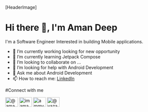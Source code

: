 [HeaderImage]
# Hi there 👋, I'm Aman Deep

I'm a Software Engineer Interested in building Mobile applications. 
 

- 🔭 I’m currently working looking for new opportunity
- 🌱 I’m currently learning Jetpack Compose
- 👯 I’m looking to collaborate on ...
- 🤔 I’m looking for help with Android Development
- 💬 Ask me about Android Development
- 📫 How to reach me: [LinkedIn](https://www.linkedin.com/in/imamandeep)

#Connect with me 

<p align="left">
<a href="https://g.dev/amandeep" target="blank"><img align="center" src="" alt="@amandeepcodes" height="30" width="40" /></a>
<a href="https://www.linkedin.com/in/imamandeep/" target="blank"><img align="center" src="" alt="imamandeep" height="30" width="40" /></a>
<a href="https://stackoverflow.com/users/2362301/ammy" target="blank"><img align="center" src="" alt="ammy" height="30" width="40" /></a>
<a href="https://medium.com/@dev.amanchugh" target="blank"><img align="center" src="" alt="@yazantarifi98" height="30" width="40" /></a>
</p>


<!--
**amandeepcodes/amandeepcodes** is a ✨ _special_ ✨ repository because its `README.md` (this file) appears on your GitHub profile.

Here are some ideas to get you started:

- 🔭 I’m currently working on ...
- 🌱 I’m currently learning Jetpack Compose
- 👯 I’m looking to collaborate on ...
- 🤔 I’m looking for help with Android Development
- 💬 Ask me about Android Development
- 📫 How to reach me:[LinkedIn](https://www.linkedin.com/in/imamandeep)
- 😄 Pronouns: ...
- ⚡ Fun fact: ...
-->

